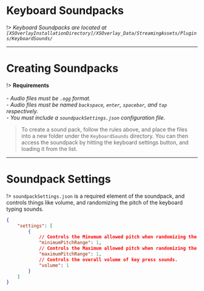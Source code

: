 # Keyboard Soundpacks
!> _Keyboard Soundpacks are located at `[XSOverlayInstallationDirectory]/XSOverlay_Data/StreamingAssets/Plugins/KeyboardSounds/`_

***

# Creating Soundpacks
!> **Requirements**
<br><br> - _Audio files must be `.ogg` format._
<br> - _Audio files must be named `backspace`, `enter`, `spacebar`, and `tap` respectively._
<br> - _You must include a `soundpackSettings.json` configuration file._

> To create a sound pack, follow the rules above, and place the files into a new folder under the `KeyboardSounds` directory. You can then access the soundpack by hitting the keyboard settings button, and loading it from the list.

***

# Soundpack Settings
!> `soundpackSettings.json` is a required element of the soundpack, and controls things like volume, and randomizing the pitch of the keyboard typing sounds.

```json
{
    "settings": [
        {
            // Controls the Minumum allowed pitch when randomizing the pitch for a key press sound.
            "minimumPitchRange": 1,
            // Controls the Maximum allowed pitch when randomizing the pitch for a key press sound.
            "maximumPitchRange": 1,
            // Controls the overall volume of key press sounds.
            "volume": 1 
        }
    ]
}
```